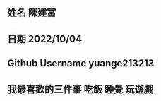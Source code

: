 姓名
陳建富
----

日期
2022/10/04
----

Github Username
yuange213213
---------------

我最喜歡的三件事
吃飯 睡覺 玩遊戲
---------------
